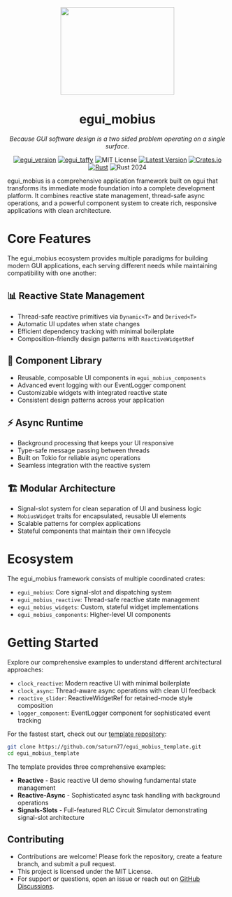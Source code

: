 <div align="center">
<img width=260 height=200 src="https://raw.githubusercontent.com/saturn77/egui_mobius/master/assets/mobius_strip.png"></img>

# egui_mobius  
*Because GUI software design is a two sided problem operating on a single surface.*

[![egui_version](https://img.shields.io/badge/egui-0.31.1-blue)](https://github.com/emilk/egui)
[![egui_taffy](https://img.shields.io/badge/egui__taffy-0.7.0-purple)](https://github.com/Veykril/egui_taffy)
![MIT License](https://img.shields.io/badge/license-MIT-blue.svg)
[![Latest Version](https://img.shields.io/badge/version-0.3.0--alpha.31-green.svg)](https://crates.io/crates/egui_mobius)
[![Crates.io](https://img.shields.io/crates/v/egui_mobius.svg)](https://crates.io/crates/egui_mobius)
[![Rust](https://github.com/saturn77/egui_mobius/actions/workflows/rust.yml/badge.svg?branch=master)](https://github.com/saturn77/egui_mobius/actions/workflows/rust.yml)
![Rust 2024](https://img.shields.io/badge/rust-2024-blue.svg)

</div>

egui_mobius is a comprehensive application framework built on egui that transforms its immediate mode foundation into a complete development platform. It combines reactive state management, thread-safe async operations, and a powerful component system to create rich, responsive applications with clean architecture.

# Core Features

The egui_mobius ecosystem provides multiple paradigms for building modern GUI applications, each serving different needs while maintaining compatibility with one another:

## 📊 Reactive State Management
- Thread-safe reactive primitives via `Dynamic<T>` and `Derived<T>` 
- Automatic UI updates when state changes
- Efficient dependency tracking with minimal boilerplate
- Composition-friendly design patterns with `ReactiveWidgetRef`

## 🧩 Component Library
- Reusable, composable UI components in `egui_mobius_components`
- Advanced event logging with our EventLogger component
- Customizable widgets with integrated reactive state
- Consistent design patterns across your application

## ⚡ Async Runtime
- Background processing that keeps your UI responsive
- Type-safe message passing between threads
- Built on Tokio for reliable async operations
- Seamless integration with the reactive system

## 🏗️ Modular Architecture
- Signal-slot system for clean separation of UI and business logic
- `MobiusWidget` traits for encapsulated, reusable UI elements
- Scalable patterns for complex applications
- Stateful components that maintain their own lifecycle

# Ecosystem

The egui_mobius framework consists of multiple coordinated crates:

- `egui_mobius`: Core signal-slot and dispatching system
- `egui_mobius_reactive`: Thread-safe reactive state management
- `egui_mobius_widgets`: Custom, stateful widget implementations
- `egui_mobius_components`: Higher-level UI components

# Getting Started

Explore our comprehensive examples to understand different architectural approaches:

- `clock_reactive`: Modern reactive UI with minimal boilerplate
- `clock_async`: Thread-aware async operations with clean UI feedback
- `reactive_slider`: ReactiveWidgetRef for retained-mode style composition
- `logger_component`: EventLogger component for sophisticated event tracking

For the fastest start, check out our [template repository](https://github.com/saturn77/egui_mobius_template):

```bash
git clone https://github.com/saturn77/egui_mobius_template.git
cd egui_mobius_template
```

The template provides three comprehensive examples:

* **Reactive** - Basic reactive UI demo showing fundamental state management
* **Reactive-Async** - Sophisticated async task handling with background operations
* **Signals-Slots** - Full-featured RLC Circuit Simulator demonstrating signal-slot architecture

## Contributing  
* Contributions are welcome! Please fork the repository, create a feature branch, and submit a pull request.  
* This project is licensed under the MIT License.  
* For support or questions, open an issue or reach out on [GitHub Discussions](https://github.com/saturn77/egui_mobius/discussions).
